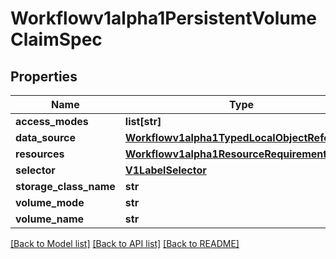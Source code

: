 # Workflowv1alpha1PersistentVolumeClaimSpec

## Properties
Name | Type | Description | Notes
------------ | ------------- | ------------- | -------------
**access_modes** | **list[str]** |  | [optional] 
**data_source** | [**Workflowv1alpha1TypedLocalObjectReference**](Workflowv1alpha1TypedLocalObjectReference.md) |  | [optional] 
**resources** | [**Workflowv1alpha1ResourceRequirements**](Workflowv1alpha1ResourceRequirements.md) |  | [optional] 
**selector** | [**V1LabelSelector**](V1LabelSelector.md) |  | [optional] 
**storage_class_name** | **str** |  | [optional] 
**volume_mode** | **str** |  | [optional] 
**volume_name** | **str** |  | [optional] 

[[Back to Model list]](../README.md#documentation-for-models) [[Back to API list]](../README.md#documentation-for-api-endpoints) [[Back to README]](../README.md)


